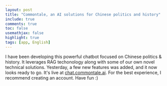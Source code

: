 ```yaml
---
layout: post
title: "Commontale, an AI solutions for Chinese politics and history"
include: true
comments: true
toc: false
usemathjax: false
highlight: true
tags: [app, English]
---
```


I have been developing this powerful chatbot focused on Chinese politics & history. It leverages RAG techonology along with some of our own novel technical solutions. Yesterday, a few new features was added, and it now looks ready to go. It's live at [chat.commontale.ai](https://chat.commontale.ai). For the best experience, I recommend creating an account. Have fun :)